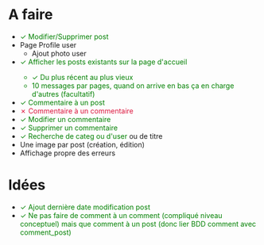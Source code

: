 # A faire
- <span style="color:green">&check; Modifier/Supprimer post
- Page Profile user
  - Ajout photo user
- <span style="color:green">&check; Afficher les posts existants sur la page d'accueil
  - <span style="color:green">&check; Du plus récent au plus vieux
  - 10 messages par pages, quand on arrive en bas ça en charge d'autres (facultatif)
- <span style="color:green">&check; Commentaire à un post
- <span style="color:crimson">&cross; Commentaire à un commentaire
- <span style="color:green">&check; Modifier un commentaire
- <span style="color:green">&check; Supprimer un commentaire
- <span style="color:green">&check; Recherche de categ ou d'user</span> ou de titre
- Une image par post (création, édition)
- Affichage propre des erreurs

# Idées
- <span style="color:green">&check; Ajout dernière date modification post
- <span style="color:green">&check; Ne pas faire de comment à un comment (compliqué niveau conceptuel) mais que comment à un post (donc lier BDD comment avec comment_post)